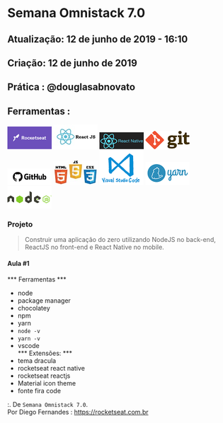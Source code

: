 # Semana Omnistack 7.0

## Atualização: 12 de junho de 2019 - 16:10
## Criação: 12 de junho de 2019
## Prática : @douglasabnovato

## Ferramentas : 

![Rocketseat](/images/logo-rocketseat.png)
![ReactJS](/images/logo-reactjs.jpg)
![React Native](/images/logo-react-native.png)
![Git](/images/logo-git.png)
![Github](/images/logo-github.png)
![HTML/CSS/Javascript](/images/logo-html-css-js.jpeg)
![VSCode](/images/logo-VSCode.png)
![Yarn](/images/logo-yarn.png)
![Nodejs](/images/logo-nodejs.png)

### Projeto
> Construir uma aplicação do zero utilizando NodeJS no back-end, ReactJS no front-end e React Native no mobile.

#### Aula #1
*** Ferramentas ***
- node 
- package manager 
- chocolatey
- npm 
- yarn
- `node -v`
- `yarn -v`
- vscode<br/> 
*** Extensões: ***
- tema dracula
- rocketseat react native
- rocketseat reactjs
- Material icon theme
- fonte fira code

:. De `Semana Omnistack 7.0`.<br/> 
Por Diego Fernandes : https://rocketseat.com.br